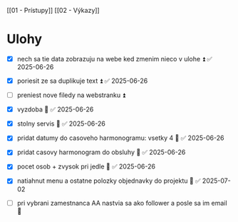 [[01 - Prístupy]]
[[02 - Výkazy]]
# Ulohy
- [x] nech sa tie data zobrazuju na webe ked zmenim nieco v ulohe ⏫ ✅ 2025-06-26
- [x] poriesit ze sa duplikuje text ⏫ ✅ 2025-06-26
- [ ] preniest nove filedy na webstranku ⏫ 

- [x] vyzdoba 🔼 ✅ 2025-06-26
- [x] stolny servis 🔼 ✅ 2025-06-26
- [x] pridat datumy do casoveho harmonogramu: vsetky 4 🔼 ✅ 2025-06-26
- [x] pridat casovy harmonogram do obsluhy 🔼 ✅ 2025-06-26
- [x] pocet osob + zvysok pri jedle 🔼 ✅ 2025-06-26

- [x] natiahnut menu a ostatne polozky objednavky do projektu 🔽 ✅ 2025-07-02
- [ ] pri vybrani zamestnanca AA nastvia sa ako follower a posle sa im email 🔽 